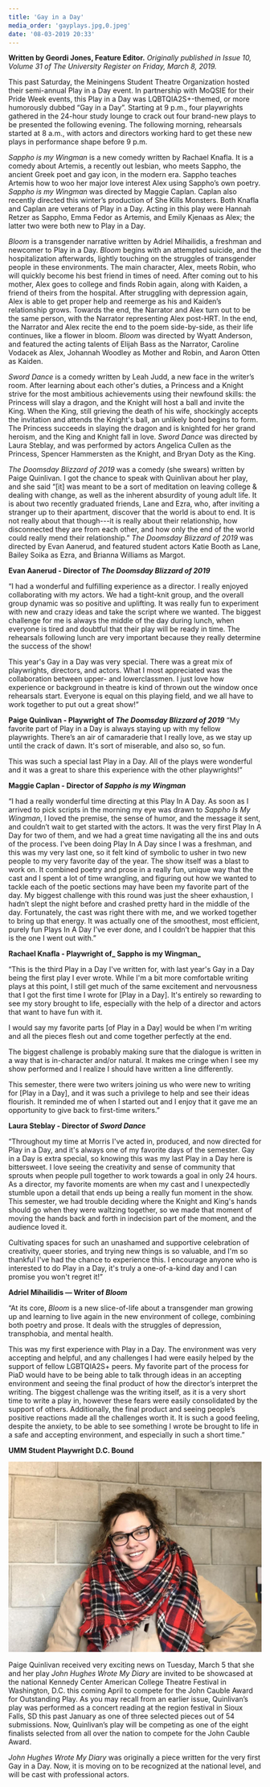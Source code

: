 ```yaml
---
title: 'Gay in a Day'
media_order: 'gayplays.jpg,0.jpeg'
date: '08-03-2019 20:33'
---
```


**Written by Geordi Jones, Feature Editor.** _Originally published in Issue 10, Volume 31 of The University Register on Friday, March 8, 2019._

This past Saturday, the Meiningens Student Theatre Organization hosted their semi-annual Play in a Day event. In partnership with MoQSIE for their Pride Week events, this Play in a Day was LQBTQIA2S+-themed, or more humorously dubbed “Gay in a Day”. Starting at 9 p.m., four playwrights gathered in the 24-hour study lounge to crack out four brand-new plays to be presented the following evening. The following morning, rehearsals started at 8 a.m., with actors and directors working hard to get these new plays in performance shape before 9 p.m.

_Sappho is my Wingman_ is a new comedy written by Rachael Knafla. It is a comedy about Artemis, a recently out lesbian, who meets Sappho, the ancient Greek poet and gay icon, in the modern era. Sappho teaches Artemis how to woo her major love interest Alex using Sappho’s own poetry. _Sappho is my Wingman_ was directed by Maggie Caplan. Caplan also recently directed this winter’s production of She Kills Monsters. Both Knafla and Caplan are veterans of Play in a Day. Acting in this play were Hannah Retzer as Sappho, Emma Fedor as Artemis, and Emily Kjenaas as Alex; the latter two were both new to Play in a Day. 

_Bloom_ is a transgender narrative written by Adriel Mihailidis, a freshman and newcomer to Play in a Day. _Bloom_ begins with an attempted suicide, and the hospitalization afterwards, lightly touching on the struggles of transgender people in these environments. The main character, Alex, meets Robin, who will quickly become his best friend in times of need. After coming out to his mother, Alex goes to college and finds Robin again, along with Kaiden, a friend of theirs from the hospital. After struggling with depression again, Alex is able to get proper help and reemerge as his and Kaiden’s relationship grows. Towards the end, the Narrator and Alex turn out to be the same person, with the Narrator representing Alex post-HRT. In the end, the Narrator and Alex recite the end to the poem side-by-side, as their life continues, like a flower in bloom. _Bloom_ was directed by Wyatt Anderson, and featured the acting talents of Elijah Bass as the Narrator, Caroline Vodacek as Alex, Johannah Woodley as Mother and Robin, and Aaron Otten as Kaiden. 

_Sword Dance_ is a comedy written by Leah Judd, a new face in the writer’s room. After learning about each other's duties, a Princess and a Knight strive for the most ambitious achievements using their newfound skills: the Princess will slay a dragon, and the Knight will host a ball and invite the King. When the King, still grieving the death of his wife, shockingly accepts the invitation and attends the Knight's ball, an unlikely bond begins to form. The Princess succeeds in slaying the dragon and is knighted for her grand heroism, and the King and Knight fall in love. _Sword Dance_ was directed by Laura Steblay, and was performed by actors Angelica Cullen as the Princess, Spencer Hammersten as the Knight, and Bryan Doty as the King. 

_The Doomsday Blizzard of 2019_ was a comedy (she swears) written by Paige Quinlivan. I got the chance to speak with Quinlivan about her play, and she said “[it] was meant to be a sort of meditation on leaving college & dealing with change, as well as the inherent absurdity of young adult life. It is about two recently graduated friends, Lane and Ezra, who, after inviting a stranger up to their apartment, discover that the world is about to end. It is not really about that though---it is really about their relationship, how disconnected they are from each other, and how only the end of the world could really mend their relationship.” _The Doomsday Blizzard of 2019_ was directed by Evan Aanerud, and featured student actors Katie Booth as Lane, Bailey Soika as Ezra, and Brianna Williams as Margot.

**Evan Aanerud - Director of _The Doomsday Blizzard of 2019_**

“I had a wonderful and fulfilling experience as a director. I really enjoyed collaborating with my actors. We had a tight-knit group, and the overall group dynamic was so positive and uplifting. It was really fun to experiment with new and crazy ideas and take the script where we wanted. The biggest challenge for me is always the middle of the day during lunch, when everyone is tired and doubtful that their play will be ready in time. The rehearsals following lunch are very important because they really determine the success of the show!

This year's Gay in a Day was very special. There was a great mix of playwrights, directors, and actors. What I most appreciated was the collaboration between upper- and lowerclassmen. I just love how experience or background in theatre is kind of thrown out the window once rehearsals start. Everyone is equal on this playing field, and we all have to work together to put out a great show!”

**Paige Quinlivan - Playwright of _The Doomsday Blizzard of 2019_**
“My favorite part of Play in a Day is always staying up with my fellow playwrights. There’s an air of camaraderie that I really love, as we stay up until the crack of dawn. It's sort of miserable, and also so, so fun. 

This was such a special last Play in a Day. All of the plays were wonderful and it was a great to share this experience with the other playwrights!”

**Maggie Caplan - Director of _Sappho is my Wingman_**

“I had a really wonderful time directing at this Play In A Day. As soon as I arrived to pick scripts in the morning my eye was drawn to _Sappho Is My Wingman_, I loved the premise, the sense of humor, and the message it sent, and couldn’t wait to get started with the actors. It was the very first Play In A Day for two of them, and we had a great time navigating all the ins and outs of the process. I’ve been doing Play In A Day since I was a freshman, and this was my very last one, so it felt kind of symbolic to usher in two new people to my very favorite day of the year. The show itself was a blast to work on. It combined poetry and prose in a really fun, unique way that the cast and I spent a lot of time wrangling, and figuring out how we wanted to tackle each of the poetic sections may have been my favorite part of the day. My biggest challenge with this round was just the sheer exhaustion, I hadn’t slept the night before and crashed pretty hard in the middle of the day. Fortunately, the cast was right there with me, and we worked together to bring up that energy. It was actually one of the smoothest, most efficient, purely fun Plays In A Day I’ve ever done, and I couldn’t be happier that this is the one I went out with.” 

**Rachael Knafla - Playwright of_ Sappho is my Wingman_**

“This is the third Play in a Day I've written for, with last year's Gay in a Day being the first play I ever wrote. While I'm a bit more comfortable writing plays at this point, I still get much of the same excitement and nervousness that I got the first time I wrote for [Play in a Day]. It's entirely so rewarding to see my story brought to life, especially with the help of a director and actors that want to have fun with it. 

I would say my favorite parts [of Play in a Day] would be when I'm writing and all the pieces flesh out and come together perfectly at the end. 

The biggest challenge is probably making sure that the dialogue is written in a way that is in-character and/or natural. It makes me cringe when I see my show performed and I realize I should have written a line differently. 

This semester, there were two writers joining us who were new to writing for [Play in a Day], and it was such a privilege to help and see their ideas flourish. It reminded me of when I started out and I enjoy that it gave me an opportunity to give back to first-time writers.” 

**Laura Steblay - Director of _Sword Dance_**

“Throughout my time at Morris I've acted in, produced, and now directed for Play in a Day, and it's always one of my favorite days of the semester. Gay in a Day is extra special, so knowing this was my last Play in a Day here is bittersweet. I love seeing the creativity and sense of community that sprouts when people pull together to work towards a goal in only 24 hours. As a director, my favorite moments are when my cast and I unexpectedly stumble upon a detail that ends up being a really fun moment in the show. This semester, we had trouble deciding where the Knight and King's hands should go when they were waltzing together, so we made that moment of moving the hands back and forth in indecision part of the moment, and the audience loved it. 

Cultivating spaces for such an unashamed and supportive celebration of creativity, queer stories, and trying new things is so valuable, and I'm so thankful I've had the chance to experience this. I encourage anyone who is interested to do Play in a Day, it's truly a one-of-a-kind day and I can promise you won't regret it!”

**Adriel Mihailidis — Writer of _Bloom_**

“At its core, _Bloom_ is a new slice-of-life about a transgender man growing up and learning to live again in the new environment of college, combining both poetry and prose. It deals with the struggles of depression, transphobia, and mental health.

This was my first experience with Play in a Day. The environment was very accepting and helpful, and any challenges I had were easily helped by the support of fellow LGBTQIA2S+ peers. My favorite part of the process for PiaD would have to be being able to talk through ideas in an accepting environment and seeing the final product of how the director’s interpret the writing. The biggest challenge was the writing itself, as it is a very short time to write a play in, however these fears were easily consolidated by the support of others. Additionally, the final product and seeing people’s positive reactions made all the challenges worth it. It is such a good feeling, despite the anxiety, to be able to see something I wrote be brought to life in a safe and accepting environment, and especially in such a short time.”

**UMM Student Playwright D.C. Bound**

![](0.jpeg)

Paige Quinlivan received very exciting news on Tuesday, March 5 that she and her play _John Hughes Wrote My Diary_ are invited to be showcased at the national Kennedy Center American College Theatre Festival in Washington, D.C. this coming April to compete for the John Cauble Award for Outstanding Play. As you may recall from an earlier issue, Quinlivan’s play was performed as a concert reading at the region festival in Sioux Falls, SD this past January as one of three selected pieces out of 54 submissions. Now, Quinlivan’s play will be competing as one of the eight finalists selected from all over the nation to compete for the John Cauble Award.

_John Hughes Wrote My Diary_ was originally a piece written for the very first Gay in a Day. Now, it is moving on to be recognized at the national level, and will be cast with professional actors.
